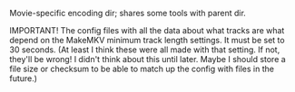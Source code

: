 Movie-specific encoding dir; shares some tools with parent dir.

IMPORTANT! The config files with all the data about what tracks are what depend on the MakeMKV minimum track length settings.
It must be set to 30 seconds. (At least I think these were all made with that setting. If not, they'll be wrong! I didn't think
about this until later. Maybe I should store a file size or checksum to be able to match up the config with files in the future.)